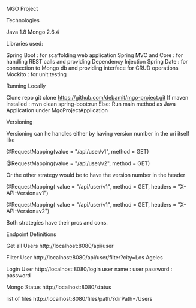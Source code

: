MGO Project 

Technologies

Java 1.8
Mongo 2.6.4


Libraries used:

Spring Boot : for scaffolding web application 
Spring MVC and Core :  for handling REST calls and providing Dependency Injection 
Spring Date : for connection to Mongo db and providing interface for CRUD operations
Mockito : for unit testing

Running Locally 

Clone repo git clone https://github.com/debamit/mgo-project.git
If maven installed : mvn clean spring-boot:run
Else: Run main method as Java Application under MgoProjectApplication

Versioning

Versioning can he handles either by having version number in the uri itself like 

 @RequestMapping(value = "/api/user/v1", method = GET)

 @RequestMapping(value = "/api/user/v2", method = GET)


Or the other strategy would be to have the version number in the header 

@RequestMapping(
value = "/api/user/v1", method = GET, headers = "X-API-Version=v1")

@RequestMapping(
value = "/api/user/v1", method = GET, headers = "X-API-Version=v2")

Both strategies have their pros and cons.


Endpoint Definitions

Get all Users
http://localhost:8080/api/user

Filter User
http://localhost:8080/api/user/filter?city=Los Ageles

Login User
http://localhost:8080/login
user name : user
password : password


Mongo Status
http://localhost:8080/status

list of files
http://localhost:8080/files/path/?dirPath=/Users

